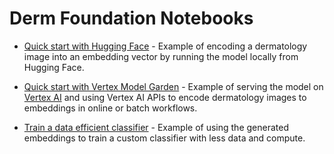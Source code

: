 # Derm Foundation Notebooks

*   [Quick start with Hugging Face](quick_start_with_hugging_face.ipynb) -
    Example of encoding a dermatology image into an embedding vector by running
    the model locally from Hugging Face.

*   [Quick start with Vertex Model Garden](quick_start_with_model_garden.ipynb) -
    Example of serving the model on
    [Vertex AI](https://cloud.google.com/vertex-ai/docs/predictions/overview)
    and using Vertex AI APIs to encode dermatology images to embeddings in
    online or batch workflows.

*   [Train a data efficient classifier](train_data_efficient_classifier.ipynb) -
    Example of using the generated embeddings to train a custom classifier with
    less data and compute.
